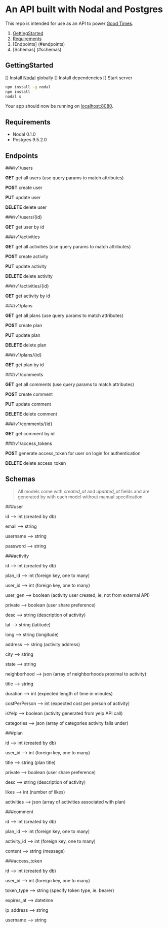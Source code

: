 # An API built with Nodal and Postgres

This repo is intended for use as an API to power [Good Times](https://github.com/sweaty-figs).

1. [GettingStarted](#gettingstarted)
2. [Requirements](#requirements)
3. [Endpoints] (#endpoints)
4. [Schemas] (#schemas)

## GettingStarted
[] Install [Nodal](https://github.com/keithwhor/nodal) globally
[] Install dependencies
[] Start server

```sh
npm install -g nodal
npm install
nodal s
```
Your app should now be running on [localhost:8080](http://localhost:8080/).

## Requirements
- Nodal 0.1.0
- Postgres 9.5.2.0

## Endpoints

###/v1/users

**GET**     get all users (use query params to match attributes)

**POST**    create user

**PUT**     update user

**DELETE**  delete user

###/v1/users/{id}

**GET**     get user by id

###/v1/activities

**GET**     get all activities (use query params to match attributes)


**POST**   create activity


**PUT**     update activity


**DELETE**  delete  activity

###/v1/activities/{id}


**GET**     get activity by id

###/v1/plans

**GET**     get all plans (use query params to match attributes)

**POST**    create plan

**PUT**     update plan

**DELETE**  delete plan

###/v1/plans/{id}

**GET**     get plan by id

###/v1/comments

**GET**     get all comments (use query params to match attributes)

**POST**    create comment

**PUT**     update comment

**DELETE**  delete comment

###/v1/comments/{id}

**GET**     get comment by id

###/v1/access_tokens

**POST**    generate access_token for user on login for authentication

**DELETE**  delete access_token

## Schemas
> All models come with *created_at* and *updated_at* fields and are generated by with each model without manual specification

###user

id            --> int (created by db)

email         --> string

username      --> string

password      --> string


###activity

id            --> int (created by db)

plan_id       --> int (foreign key, one to many)

user_id       --> int (foreign key, one to many)

user_gen      --> boolean (activity user created, ie, not from external API)

private       --> boolean (user share preference)

desc          --> string (description of activity)

lat           --> string (latitude)

long          --> string (longitude)

address       --> string (activity address)

city          --> string

state         --> string

neighborhood  --> json (array of neighborhoods proximal to activity)

title         --> string

duration      --> int (expected length of time in minutes)

costPerPerson --> int (expected cost per person of activity)

isYelp        --> boolean (activity generated from yelp API call)

categories    --> json (array of categories activity falls under)


###plan

id            --> int (created by db)

user_id       --> int (foreign key, one to many)

title         --> string (plan title)

private       --> boolean (user share preference)

desc          --> string (description of activity)

likes         --> int (number of likes)

activities    --> json (array of activities associated with plan)


###comment

id            --> int (created by db)

plan_id       --> int (foreign key, one to many)

activity_id   --> int (foreign key, one to many)

content       --> string (message)


###access_token

id            --> int (created by db)

user_id       --> int (foreign key, one to many)

token_type    --> string (specify token type, ie. bearer)

expires_at    --> datetime

ip_address    --> string

username      --> string






